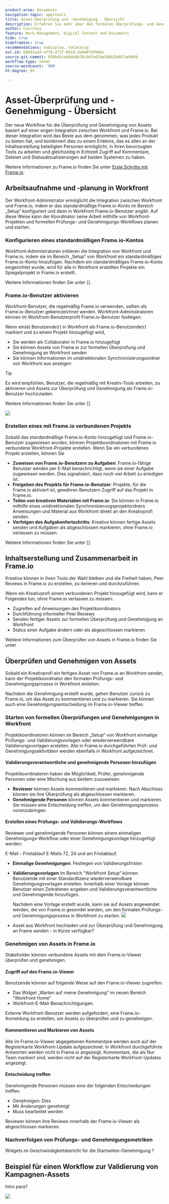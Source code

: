 ```yaml
---
product-area: documents
navigation-topic: approvals
title: Asset-Überprüfung und -Genehmigung - Übersicht
description: Erfahren Sie mehr über den formalen Überprüfungs- und Genehmigungsprozess in Workfront.
author: Courtney
feature: Work Management, Digital Content and Documents
hide: true
hidefromtoc: true
recommendations: noDisplay, noCatalog
exl-id: 68b91aad-af76-473f-861d-da846fdfb84c
source-git-commit: 959bd3cab0de8b76c94fad1be5b6b2b8b7ae904b
workflow-type: tm+mt
source-wordcount: '908'
ht-degree: 0%

---
```


# Asset-Überprüfung und -Genehmigung - Übersicht

Der neue Workflow für die Überprüfung und Genehmigung von Assets basiert auf einer engen Integration zwischen Workfront und Frame.io. Bei dieser Integration wird das Beste aus dem genommen, was jedes Produkt zu bieten hat, und kombiniert dies zu einem Erlebnis, das es allen an der Inhaltserstellung beteiligten Personen ermöglicht, in ihren bevorzugten Tools zu arbeiten und gleichzeitig in Echtzeit Zugriff auf Kommentare, Dateien und Statusaktualisierungen auf beiden Systemen zu haben.

Weitere Informationen zu Frame.io finden Sie unter [Erste Schritte mit Frame.io](https://support.frame.io/en/collections/49298-getting-started).

## Arbeitsaufnahme und -planung in Workfront

Der Workfront-Administrator ermöglicht die Integration zwischen Workfront und Frame.io, indem er das standardmäßige Frame.io-Konto im Bereich „Setup“ konfiguriert und dann in Workfront Frame.io-Benutzer angibt. Auf diese Weise kann der Koordinator seine Arbeit mithilfe von Workfront-Projekten und formellen Prüfungs- und Genehmigungs-Workflows planen und starten.

### Konfigurieren eines standardmäßigen Frame.io-Kontos

Workfront-Administratoren initiieren die Integration von Workfront und Frame.io, indem sie im Bereich „Setup“ von Workfront ein standardmäßiges Frame.io-Konto hinzufügen. Nachdem ein standardmäßiges Frame.io-Konto eingerichtet wurde, wird für alle in Workfront erstellten Projekte ein Spiegelprojekt in Frame.io erstellt.

Weitere Informationen finden Sie unter [].

<!-- in procedure article we need to cover how groups work with projects and how the frame account is associated with a group. And that accounts other than the default can be added on a 1:1 basis using the dev token. -->

### Frame.io-Benutzer aktivieren

Workfront-Benutzer, die regelmäßig Frame.io verwenden, sollten als Frame.io-Benutzer gekennzeichnet werden. Workfront-Administratoren können im Workfront-Benutzerprofil Frame.io-Benutzer festlegen.

Wenn ein(e) Benutzende(r) in Workfront als Frame.io-Benutzende(r) markiert und zu einem Projekt hinzugefügt wird,

* Sie werden als Collaborator in Frame.io hinzugefügt
* Sie können Assets von Frame.io zur formellen Überprüfung und Genehmigung an Workfront senden
* Sie können Informationen im unidirektionalen Synchronisierungsordner von Workfront aus anzeigen

>[!TIP]
>
>Es wird empfohlen, Benutzer, die regelmäßig mit Kreativ-Tools arbeiten, zu aktivieren und Assets zur Überprüfung und Genehmigung als Frame.io-Benutzer hochzuladen.

Weitere Informationen finden Sie unter [].

![](assets/Frame-enabled-user.png)


### Erstellen eines mit Frame.io verbundenen Projekts

Sobald das standardmäßige Frame.io-Konto hinzugefügt und Frame.io-Benutzer zugewiesen wurden, können Projektkoordinatoren mit Frame.io verbundene Workfront-Projekte erstellen. Wenn Sie ein verbundenes Projekt erstellen, können Sie

* **Zuweisen von Frame.io-Benutzern zu Aufgaben**: Frame.io-fähige Benutzer werden per E-Mail benachrichtigt, wenn sie einer Aufgabe zugewiesen werden. Dies signalisiert, dass noch viel Arbeit zu erledigen ist.
* **Freigeben des Projekts für Frame.io-Benutzer**: Projekte, für die Frame.io aktiviert ist, gewähren Benutzern Zugriff auf das Projekt in Frame.io.
* **Teilen von kreativen Materialien mit Frame.io**: Sie können in Frame.io mithilfe eines unidirektionalen Synchronisierungsprojektordners Anweisungen und Material aus Workfront direkt an den Kreativprofi senden.
* **Verfolgen des Aufgabenfortschritts**: Kreative können fertige Assets senden und Aufgaben als abgeschlossen markieren, ohne Frame.io verlassen zu müssen.

Weitere Informationen finden Sie unter [].

<!--Preassign approval templates to tasks coming in the future-->


## Inhaltserstellung und Zusammenarbeit in Frame.io

Kreative können in ihren Tools der Wahl bleiben und die Freiheit haben, Peer Reviews in Frame.io zu erstellen, zu iterieren und durchzuführen.

Wenn ein Kreativprofi einem verbundenen Projekt hinzugefügt wird, kann er Folgendes tun, ohne Frame.io verlassen zu müssen:

* Zugreifen auf Anweisungen des Projektkoordinators
* Durchführung informeller Peer Reviews
* Senden fertiger Assets zur formellen Überprüfung und Genehmigung an Workfront
* Status einer Aufgabe ändern oder als abgeschlossen markieren
<!-- * Notification of decision
* Upload new versions of connected assets marked as needs more work < will automatically connect>-->

Weitere Informationen zum Überprüfen von Assets in Frame.io finden Sie unter

## Überprüfen und Genehmigen von Assets

Sobald ein Kreativprofi ein fertiges Asset von Frame.io an Workfront sendet, kann der Projektkoordinator den formalen Prüfungs- und Genehmigungsprozess in Workfront einleiten.

Nachdem die Genehmigung erstellt wurde, gehen Benutzer zurück zu Frame.io, um das Asset zu kommentieren und zu markieren. Sie können auch eine Genehmigungsentscheidung im Frame.io-Viewer treffen.

### Starten von formellen Überprüfungen und Genehmigungen in Workfront

Projektkoordinatoren können im Bereich „Setup“ von Workfront einmalige Prüfungs- und Validierungsvorlagen oder wiederverwendbare Validierungsvorlagen erstellen. Alle in Frame.io durchgeführten Prüf- und Genehmigungsaktivitäten werden ebenfalls in Workfront aufgezeichnet.

#### Validierungsverantwortliche und genehmigende Personen hinzufügen

Projektkoordinatoren haben die Möglichkeit, Prüfer, genehmigende Personen oder eine Mischung aus beidem zuzuweisen:

* **Reviewer** können Assets kommentieren und markieren. Nach Abschluss können sie ihre Überprüfung als abgeschlossen markieren. <!--example of when to add reviewers-->
* **Genehmigende Personen** können Assets kommentieren und markieren. Sie müssen eine Entscheidung treffen, um den Genehmigungsprozess voranzubringen.


#### Erstellen eines Prüfungs- und Validierungs-Workflows

Reviewer und genehmigende Personen können einem einmaligen Genehmigungs-Workflow oder einer Genehmigungsvorlage hinzugefügt werden:

<!--can also assign teams and set deadline-->
E-Mail - Fristablauf E-Mails 72, 24 und am Fristablauf.

* **Einmalige Genehmigungen**: Festlegen von Validierungsfristen

* **Validierungsvorlagen**
Im Bereich &quot;Workfront Setup“ können Benutzende mit einer Standardlizenz wiederverwendbare Genehmigungsvorlagen erstellen. Innerhalb einer Vorlage können Benutzer einen Zeitrahmen angeben und Validierungsverantwortliche und Genehmigende hinzufügen. <!--do we want to mention any upcoming plans here? -->

  Nachdem eine Vorlage erstellt wurde, kann sie auf Assets angewendet werden, die von Frame.io gesendet werden, um den formalen Prüfungs- und Genehmigungsprozess in Workfront zu starten.
  ![](assets/assign-template.png)

<!-- can set timreframe which calculates deadline once approval is started. >

    For more information, see [Create and manage Approval Templates](/)<!--don't forget link-->

* Asset aus Workfront hochladen und zur Überprüfung und Genehmigung an Frame senden - in Kürze verfügbar?

### Genehmigen von Assets in Frame.io

Stakeholder können verbundene Assets mit dem Frame.io-Viewer überprüfen und genehmigen.

#### Zugriff auf den Frame.io-Viewer

Benutzende können auf folgende Weise auf den Frame.io-Viewer zugreifen:

* Das Widget „Warten auf meine Genehmigung“ im neuen Bereich &quot;Workfront Home“
* Workfront-E-Mail-Benachrichtigungen.

Externe Workfront-Benutzer werden aufgefordert, eine Frame.io-Anmeldung zu erstellen, um Assets zu überprüfen und zu genehmigen.

#### Kommentieren und Markieren von Assets

Alle im Frame.io-Viewer abgegebenen Kommentare werden auch auf der Registerkarte Workfront-Update aufgezeichnet. In Workfront durchgeführte Antworten werden nicht in Frame.io angezeigt. Kommentare, die als Nur Team markiert sind, werden nicht auf der Registerkarte Workfront-Updates angezeigt.

#### Entscheidung treffen

Genehmigende Personen müssen eine der folgenden Entscheidungen treffen:

* Genehmigen: Dies
* Mit Änderungen genehmigt
* Muss bearbeitet werden

Reviewer können ihre Reviews innerhalb der Frame.io-Viewer als abgeschlossen markieren.

<!-- include screenshot from frame.io-->



<!-- upload assets directly to workfront to be reviewed in Frame.io/ Will have to send manually at first

Reviewer/approver needs to go through email to get to frame vier
-->


### Nachverfolgen von Prüfungs- und Genehmigungsmetriken

Widgets im Geschwindigkeitsbericht für die Startseiten-Genehmigung ?

<!--
### Published approved assets to Adobe Experience Manager Assets

Use the native integration to send approved assets to AEM.
-->


## Beispiel für einen Workflow zur Validierung von Kampagnen-Assets

Intro para?

![](assets/example-workflow.png) <!-- probbly need a different version of this but add something similar rather than typing all out?-->
